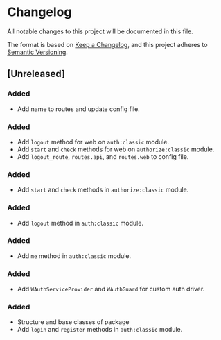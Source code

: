 # Changelog

All notable changes to this project will be documented in this file.

The format is based on [Keep a Changelog](https://keepachangelog.com/en/1.0.0/),
and this project adheres to [Semantic Versioning](https://semver.org/spec/v2.0.0.html).

## [Unreleased]

### Added
 - Add name to routes and update config file.

### Added
 - Add `logout` method for web on `auth:classic` module.
 - Add `start` and `check` methods for web on `authorize:classic` module.
 - Add `logout_route`, `routes.api`, and `routes.web` to config file.

### Added
 - Add `start` and `check` methods in `authorize:classic` module.

### Added
 - Add `logout` method in `auth:classic` module.

### Added
 - Add `me` method in `auth:classic` module.

### Added
 - Add `WAuthServiceProvider` and `WAuthGuard` for custom auth driver.

### Added
 - Structure and base classes of package
 - Add `login` and `register` methods in `auth:classic` module.
